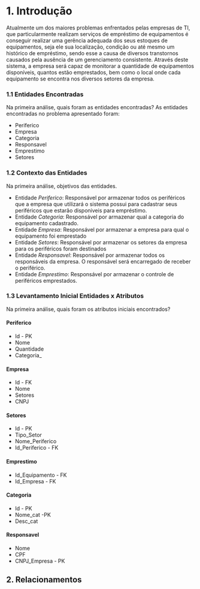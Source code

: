 # 1. Introdução

Atualmente um dos maiores problemas enfrentados pelas empresas de TI, que particularmente realizam serviços de empréstimo de equipamentos é conseguir realizar uma gerência adequada dos seus estoques de equipamentos, seja ele sua localização, condição ou até mesmo um histórico de empréstimo, sendo esse a causa de diversos transtornos causados pela ausência de um gerenciamento consistente. Através deste sistema, a empresa será capaz de monitorar a quantidade de equipamentos disponíveis, quantos estão emprestados, bem como o local onde cada equipamento se encontra nos diversos setores da empresa. 


### 1.1 Entidades Encontradas
Na primeira análise, quais foram as entidades encontradas?
As entidades encontradas no problema apresentado foram:
- Periferico
- Empresa
- Categoria
- Responsavel
- Emprestimo
- Setores 

### 1.2 Contexto das Entidades

Na primeira análise, objetivos das entidades.

- Entidade _Periferico_: Responsável por armazenar todos os periféricos que a empresa que utilizará o sistema possui para cadastrar seus periféricos que estarão disponiveis para empréstimo.
- Entidade _Categoria_: Responsável por armazenar qual a categoria do equipamento cadastrado.
- Entidade _Empresa_: Responsável por armazenar a empresa para qual o equipamento foi emprestado
- Entidade _Setores_: Responsável por armazenar os setores da empresa para os periféricos foram destinados
- Entidade _Responsavel_: Responsável por armazenar todos os responsáveis da empresa. O responsável será encarregado de receber o periférico.
- Entidade _Emprestimo_: Responsável por armazenar o controle de periféricos emprestados.


### 1.3  Levantamento Inicial Entidades x Atributos

Na primeira análise, quais foram os atributos iniciais encontrados?

#### Periferico
- Id - PK
- Nome
- Quantidade
- Categoria_

#### Empresa
- Id - FK
- Nome
- Setores
- CNPJ
  
#### Setores

- Id - PK
- Tipo_Setor
- Nome_Periferico
- Id_Periferico - FK

#### Emprestimo
- Id_Equipamento - FK
- Id_Empresa - FK
  
#### Categoria
- Id - PK
- Nome_cat -PK
- Desc_cat
#### Responsavel
- Nome
- CPF
- CNPJ_Empresa - PK

## 2. Relacionamentos
